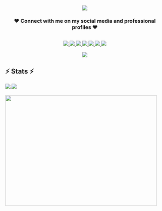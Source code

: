 <h1 align="center">
    <img src="https://readme-typing-svg.herokuapp.com/?font=Righteous&size=35&color=7B68EE&center=true&vCenter=true&width=500&height=70&duration=4000&lines=Hello,+how+are+you?👋;+I'm+George+Hany+Milad!😍;" />
</h1>

<h3 align="center">❤ Connect with me on my social media and professional profiles ❤</h3>

<br/>

<div align="center">
  <a href="mailto:georgehanymiladfam@gmail.com">
    <img src="https://img.shields.io/badge/Gmail-EA4335?style=for-the-badge&logo=gmail&logoColor=white&logoSize=auto" />
  </a>
  <a href="https://www.facebook.com/georgehanymilad/" target="_blank">
    <img src="https://img.shields.io/badge/Facebook-1877F2?style=for-the-badge&logo=facebook&logoColor=white&logoSize=auto" />
  </a>
  <a href="https://x.com/GeorgeHanyMelad" target="_blank">
    <img src="https://img.shields.io/badge/Twitter-000000?style=for-the-badge&logo=x&logoColor=white&logoSize=auto" />
  </a>
  <a href="https://www.linkedin.com/in/georgehanymilad/" target="_blank">
    <img src="https://img.shields.io/badge/LinkedIn-0A66C2?style=for-the-badge&logo=linkedin&logoColor=white&logoSize=auto" />
  </a>
  <a href="https://www.kaggle.com/georgehanymilad" target="_blank">
    <img src="https://img.shields.io/badge/Kaggle-20BEFF?style=for-the-badge&logo=kaggle&logoColor=white&logoSize=auto" />
  </a>
  <a href="https://www.hackerrank.com/profile/georgehany145" target="_blank">
    <img src="https://img.shields.io/badge/HackerRank-2EC866?style=for-the-badge&logo=hackerrank&logoColor=white&logoSize=auto" />
  </a>
  <a href="https://leetcode.com/u/georgehanymilad/" target="_blank">
    <img src="https://img.shields.io/badge/LeetCode-FFA116?style=for-the-badge&logo=leetcode&logoColor=white&logoSize=auto" />
  </a>
</div>

<br/>

<div align="center">
    <img src="https://miro.medium.com/max/3840/1*g__jiesLRIfCRefVG69Pfw.gif" />
</div>
<be>

## ⚡ Stats ⚡
<a href="https://github.com/GeorgeHanyMilad/github-readme-stats">
  <img align="center" src="https://github-readme-stats.vercel.app/api?username=GeorgeHanyMilad&show_icons=true&theme=radical" />
</a>
<a href="https://github.com/GeorgeHanyMilad/github-readme-stats">
  <img align="center" src="https://github-readme-stats.vercel.app/api/top-langs/?username=GeorgeHanyMilad&langs_count=8&layout=compact&theme=radical" />
</a>
<br>
<div style="margin-top: 20px;">
  <img align="center" src="https://i.gifer.com/origin/71/711557abfeed55bc0ebc5185168147c6.gif" width="480" height="350" />
</div>


